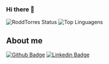 ### Hi there 👋

![RoddTorres Status](https://github-readme-stats.vercel.app/api?username=roddtorres&layout=compact&theme=gruvbox&show_icons=true)
![Top Linguagens](https://github-readme-stats.vercel.app/api/top-langs/?username=roddtorres&layout=compact&theme=gruvbox)

## About me
[![Github Badge](https://img.shields.io/badge/-Github-000?style=flat-square&logo=Github&logoColor=white&link=https://github.com/RoddTorres)](https://github.com/RoddTorres)
[![Linkedin Badge](https://img.shields.io/badge/-LinkedIn-blue?style=flat-square&logo=Linkedin&logoColor=white&link=https://www.linkedin.com/in/rodrigo-torres-de-souza-1048711b0/)](https://www.linkedin.com/in/rodrigo-torres-de-souza-1048711b0/)



<!--
**RoddTorres/RoddTorres** is a ✨ _special_ ✨ repository because its `README.md` (this file) appears on your GitHub profile.

Here are some ideas to get you started:

- 🔭 I’m currently working on ...
- 🌱 I’m currently learning ...
- 👯 I’m looking to collaborate on ...
- 🤔 I’m looking for help with ...
- 💬 Ask me about ...
- 📫 How to reach me: ...
- 😄 Pronouns: ...
- ⚡ Fun fact: ...
-->
